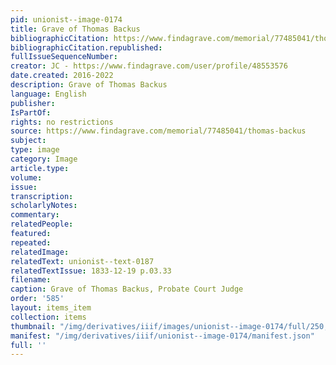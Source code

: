 ```yaml
---
pid: unionist--image-0174
title: Grave of Thomas Backus
bibliographicCitation: https://www.findagrave.com/memorial/77485041/thomas-backus
bibliographicCitation.republished: 
fullIssueSequenceNumber: 
creator: JC - https://www.findagrave.com/user/profile/48553576
date.created: 2016-2022
description: Grave of Thomas Backus
language: English
publisher: 
IsPartOf: 
rights: no restrictions
source: https://www.findagrave.com/memorial/77485041/thomas-backus
subject: 
type: image
category: Image
article.type: 
volume: 
issue: 
transcription: 
scholarlyNotes: 
commentary: 
relatedPeople: 
featured: 
repeated: 
relatedImage: 
relatedText: unionist--text-0187
relatedTextIssue: 1833-12-19 p.03.33
filename: 
caption: Grave of Thomas Backus, Probate Court Judge
order: '585'
layout: items_item
collection: items
thumbnail: "/img/derivatives/iiif/images/unionist--image-0174/full/250,/0/default.jpg"
manifest: "/img/derivatives/iiif/unionist--image-0174/manifest.json"
full: ''
---
```

